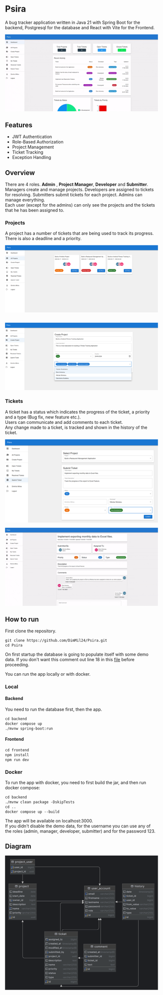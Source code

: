 # Psira

A bug tracker application written in Java 21 with Spring Boot for the backend, Postgresql for the database
and React with Vite for the Frontend.
<br>

![Dashboard Preview](assets/dashboard2.gif)

## Features

- JWT Authentication
- Role-Based Authorization
- Project Management
- Ticket Tracking
- Exception Handling

## Overview

There are 4 roles. **Admin** , **Project Manager**, **Developer** and **Submitter**.
<br>
Managers create and manage projects. Developers are assigned to tickets for resolving.
Submitters submit tickets for each project. Admins can manage everything.
<br>
Each user (except for the admins) can only see the projects and the tickets that he has been assigned to.

### Projects

A project has a number of tickets that are being used to track its progress.
There is also a deadline and a priority.

![Projects Preview](assets/AllProjects.png)
<br>
<br>

![Create Project Preview](assets/CreateProject.png)

### Tickets

A ticket has a status which indicates the progress of the ticket, a priority and a type (Bug fix, new feature etc.).
<br>
Users can communicate and add comments to each ticket.
<br>
Any change made to a ticket, is tracked and shown in the history of the ticket.

![Submit Ticket Preview](assets/SubmitTicket.png)

![Ticket Details Preview](assets/ticketDetails.gif)

## How to run

First clone the repository.

```
git clone https://github.com/DimMil24/Psira.git
cd Psira
```

On first startup the database is going to populate itself with some demo data. If you don't want this comment out line 18 in this [file](backend\src\main\java\com\dimmil\bugtracker\config\StartupRunner.java) before proceeding.

You can run the app locally or with docker.

### Local

#### Backend

You need to run the database first, then the app.

```
cd backend
docker compose up
./mvnw spring-boot:run
```

#### Frontend

```
cd frontend
npm install
npm run dev
```

### Docker

To run the app with docker, you need to first build the jar, and then run docker compose:

```
cd backend
./mvnw clean package -DskipTests
cd ..
docker compose up --build
```

The app will be available on localhost:3000.<br>
If you didn't disable the demo data, for the username you can use any of the roles (admin, manager, developer, submitter) and for the password 123.

## Diagram

![Ticket Details Preview](assets/diagram.png)
